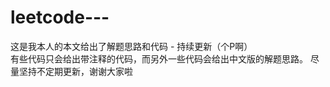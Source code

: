 # leetcode---
这是我本人的本文给出了解题思路和代码 - 持续更新（个P啊）</br>
有些代码只会给出带注释的代码，而另外一些代码会给出中文版的解题思路。
尽量坚持不定期更新，谢谢大家啦
